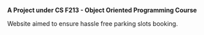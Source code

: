 **A Project under CS F213 - Object Oriented Programming Course**

Website aimed to ensure hassle free parking slots booking.
